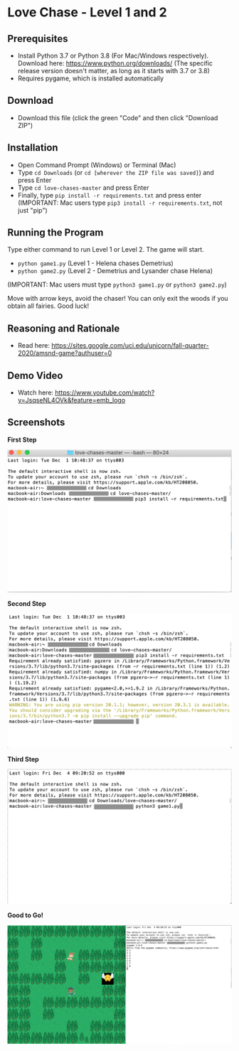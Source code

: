 # Love Chase - Level 1 and 2

## Prerequisites
- Install Python 3.7 or Python 3.8 (For Mac/Windows respectively). Download here: https://www.python.org/downloads/ (The specific release version doesn't matter, as long as it starts with 3.7 or 3.8)
- Requires pygame, which is installed automatically

## Download
- Download this file (click the green "Code" and then click "Download ZIP")

## Installation
- Open Command Prompt (Windows) or Terminal (Mac)
- Type `cd Downloads` (or `cd [wherever the ZIP file was saved]`) and press Enter
- Type `cd love-chases-master` and press Enter
- Finally, type `pip install -r requirements.txt` and press enter (IMPORTANT: Mac users type `pip3 install -r requirements.txt`, not just "pip")

## Running the Program
Type either command to run Level 1 or Level 2. The game will start. 
- `python game1.py` (Level 1 - Helena chases Demetrius)
- `python game2.py` (Level 2 - Demetrius and Lysander chase Helena)

(IMPORTANT: Mac users must type `python3 game1.py` or `python3 game2.py`)

Move with arrow keys, avoid the chaser! You can only exit the woods if you obtain all fairies. Good luck!

## Reasoning and Rationale
- Read here: https://sites.google.com/uci.edu/unicorn/fall-quarter-2020/amsnd-game?authuser=0

## Demo Video
- Watch here: https://www.youtube.com/watch?v=JsqseNL4OVk&feature=emb_logo

## Screenshots
**First Step**

<img src = "screenshots/instruction1.png">

**Second Step**

<img src = "screenshots/instruction2.png">

**Third Step**

<img src = "screenshots/instruction3.png">

**Good to Go!**

<img src = "screenshots/output.png">
